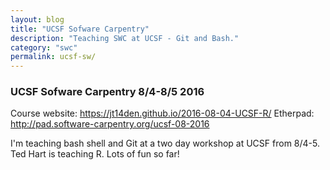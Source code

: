 ```yaml
---
layout: blog
title: "UCSF Sofware Carpentry"
description: "Teaching SWC at UCSF - Git and Bash."
category: "swc"
permalink: ucsf-sw/
---
```


### UCSF Sofware Carpentry 8/4-8/5 2016

Course website: <https://jt14den.github.io/2016-08-04-UCSF-R/> 
Etherpad: <http://pad.software-carpentry.org/ucsf-08-2016>

I'm teaching bash shell and Git at a two day workshop at UCSF from 8/4-5. Ted Hart is teaching R. Lots of fun so far! 